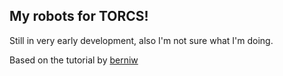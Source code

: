 ## My robots for TORCS!
Still in very early development, also I'm not sure what I'm doing.

Based on the tutorial by [berniw](https://www.berniw.org/tutorials/robot/tutorial.html)

